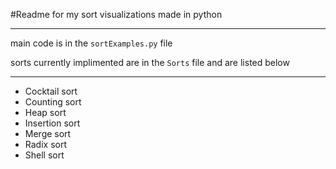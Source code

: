 #Readme for my sort visualizations made in python

---

main code is in the `sortExamples.py` file

sorts currently implimented are in the `Sorts` file and are listed below

---

- Cocktail sort
- Counting sort
- Heap sort
- Insertion sort
- Merge sort
- Radix sort
- Shell sort
